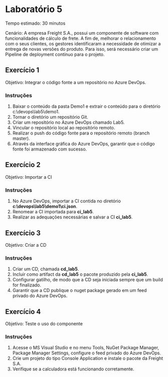 # Laboratório 5

Tempo estimado: 30 minutos

Cenário: A empresa Freight S.A., possui um componente de software com funcionalidades de cálculo de frete. A fim de, melhorar o relacionamento com o seus clientes, os gestores identificaram a necessidade de otimizar a entrega de novas versões do produto. Para isso, será necessário criar um Pipeline de deployment contínuo para o projeto.

## Exercício 1
 
Objetivo: Integrar o código fonte a um repositório no Azure DevOps.

### Instruções

<ol>
    <li> Baixar o conteúdo da pasta Demo1 e extrair o conteúdo para o diretório c:\devops\lab5\demo1.
    <li> Tornar o diretório um repositório Git.
    <li> Criar um repositório no Azure DevOps chamado Lab5.
    <li> Vincular o repositório local ao repositório remoto.
    <li> Realizar o push do código fonte para o repositório remoto (branch master).
    <li> Através da interface gráfica do Azure DevOps, garantir que o código fonte foi armazenado com sucesso.
</ol>

## Exercício 2

Objetivo: Importar a CI

### Instruções

<ol>
    <li> No Azure DevOps, importar a CI contida no diretório <b>c:\devops\lab5\demo1\ci.json</b>.
    <li> Renomear a CI importada para <b>ci_lab5</b>.
    <li> Realizar as adequações necessárias e salvar a CI <b>ci_lab5</b>.
</ol>

## Exercício 3

Objetivo: Criar a CD

### Instruções

<ol>
    <li> Criar um CD, chamada <b>cd_lab5</b>.
    <li> Incluir como artifact da <b>cd_lab5</b> o pacote produzido pela <b>ci_lab5</b>.
    <li> Configurar gatilho, de modo que a CD seja iniciada sempre que um build for finalizado.
    <li> Garantir que a CD publique o nuget package gerado em um feed privado do Azure DevOps.
</ol>

## Exercício 4

Objetivo: Teste o uso do componente

### Instruções

<ol>
    <li> Acesse o MS Visual Studio e no menu Tools, NuGet Package Manager, Package Manager Settings, configure o feed privado do Azure DevOps.
    <li> Crie um projeto do tipo Console Application e instale o pacote da Freight S.A.
    <li> Verifique se a calculadora está funcionando corretamente.
</ol>

